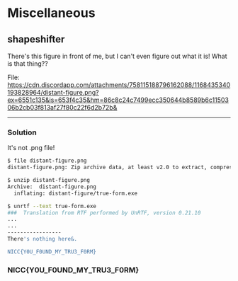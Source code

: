 # Miscellaneous

## shapeshifter

There's this figure in front of me, but I can't even figure out what it is! What is that thing??

File: https://cdn.discordapp.com/attachments/758115188796162088/1168435340193828964/distant-figure.png?ex=6551c135&is=653f4c35&hm=86c8c24c7499ecc350644b8589b6c1150306b2cb03f813af27f80c22f6d2b72b&

---

### Solution

It's not .png file!

```bash
$ file distant-figure.png 
distant-figure.png: Zip archive data, at least v2.0 to extract, compression method=deflate

$ unzip distant-figure.png  
Archive:  distant-figure.png
  inflating: distant-figure/true-form.exe

$ unrtf --text true-form.exe
###  Translation from RTF performed by UnRTF, version 0.21.10 
...
...
-----------------
There's nothing here&.

NICC{Y0U_F0UND_MY_TRU3_F0RM}
```


<!-- Keyword: \rtf1\adeflang1025\ansi\ansicpg1252\ ANSI-->


### NICC{Y0U_F0UND_MY_TRU3_F0RM}